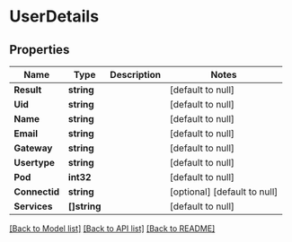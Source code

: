 # UserDetails

## Properties
Name | Type | Description | Notes
------------ | ------------- | ------------- | -------------
**Result** | **string** |  | [default to null]
**Uid** | **string** |  | [default to null]
**Name** | **string** |  | [default to null]
**Email** | **string** |  | [default to null]
**Gateway** | **string** |  | [default to null]
**Usertype** | **string** |  | [default to null]
**Pod** | **int32** |  | [default to null]
**Connectid** | **string** |  | [optional] [default to null]
**Services** | **[]string** |  | [default to null]

[[Back to Model list]](../README.md#documentation-for-models) [[Back to API list]](../README.md#documentation-for-api-endpoints) [[Back to README]](../README.md)

